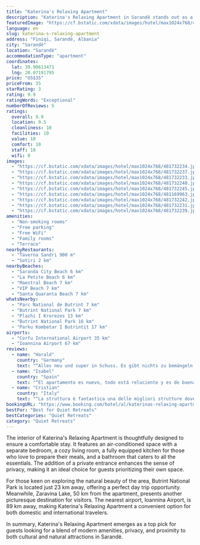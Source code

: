 ```yaml
---
title: "Katerina's Relaxing Apartment"
description: "Katerina's Relaxing Apartment in Sarandë stands out as a gem for travelers seeking comfort and convenience in their accommodation."
featuredImage: "https://cf.bstatic.com/xdata/images/hotel/max1024x768/481732234.jpg?k=d0eb55d8e4e32d6380b5b185cc805903266dcb8a44ed582e4675f062f0f5a0d5&o=&hp=1"
language: en
slug: katerina-s-relaxing-apartment
address: "Finiqi, Sarandë, Albania"
city: "Sarandë"
location: "Sarandë"
accommodationType: "apartment"
coordinates:
  lat: 39.90613471
  lng: 20.07191795
price: "US$35"
priceFrom: 35
starRating: 3
rating: 9.9
ratingWords: "Exceptional"
numberOfReviews: 5
ratings:
  overall: 9.9
  location: 9.5
  cleanliness: 10
  facilities: 10
  value: 10
  comfort: 10
  staff: 10
  wifi: 0
images:
  - "https://cf.bstatic.com/xdata/images/hotel/max1024x768/481732234.jpg?k=d0eb55d8e4e32d6380b5b185cc805903266dcb8a44ed582e4675f062f0f5a0d5&o=&hp=1"
  - "https://cf.bstatic.com/xdata/images/hotel/max1024x768/481732237.jpg?k=cb959de2dd00667c08740b4181ddab944876b1ec2b0639c0a44cfdcfccd59e0d&o=&hp=1"
  - "https://cf.bstatic.com/xdata/images/hotel/max1024x768/481732233.jpg?k=36c1d94eb00875289a6511f8794bd4a4248cd2480dd14b27c37db066c63642cd&o=&hp=1"
  - "https://cf.bstatic.com/xdata/images/hotel/max1024x768/481732240.jpg?k=678060df1939752f935275b218f10eb2edb41957b50f57740f4fbbd900da6fa8&o=&hp=1"
  - "https://cf.bstatic.com/xdata/images/hotel/max1024x768/481732245.jpg?k=151f0dbd10a5a755e6774991c7e8694a5c33596bcc38b63897e82fff895af637&o=&hp=1"
  - "https://cf.bstatic.com/xdata/images/hotel/max1024x768/481169963.jpg?k=7d9aff174e5e495618bfa79188096a29199d2d5219a9bed7f87d60c70c59027a&o=&hp=1"
  - "https://cf.bstatic.com/xdata/images/hotel/max1024x768/481732242.jpg?k=d05c2733c7b703a218c1595e11950807aa8660c725528e6ac9dc4b66f744f287&o=&hp=1"
  - "https://cf.bstatic.com/xdata/images/hotel/max1024x768/481732231.jpg?k=390f0458036e9ee713f3840947d644779d65321f3f23f68c127aa5036b7e1fef&o=&hp=1"
  - "https://cf.bstatic.com/xdata/images/hotel/max1024x768/481732239.jpg?k=f7b8172bf3d4c22f404cec52c49456ad81fb6719238702a015384f10ec80fd4e&o=&hp=1"
amenities:
  - "Non-smoking rooms"
  - "Free parking"
  - "Free WiFi"
  - "Family rooms"
  - "Terrace"
nearbyRestaurants:
  - "Taverna Sandri 900 m"
  - "Sotiri 2 km"
nearbyBeaches:
  - "Saranda City Beach 6 km"
  - "La Petite Beach 6 km"
  - "Maestral Beach 7 km"
  - "VIP Beach 7 km"
  - "Santa Quaranta Beach 7 km"
whatsNearby:
  - "Parc National de Butrint 7 km"
  - "Butrint National Park 7 km"
  - "Plazhi I Krorezes 13 km"
  - "Butrint National Park 16 km"
  - "Parku Kombetar I Butrintit 17 km"
airports:
  - "Corfu International Airport 35 km"
  - "Ioannina Airport 67 km"
reviews:
  - name: "Harald"
    country: "Germany"
    text: "“Alles neu und super in Schuss. Es gibt nichts zu bemängeln.”"
  - name: "Isabel"
    country: "Spain"
    text: "“El apartamento es nuevo, todo está reluciente y es de buena calidad, está equipado con todo lo que puedas necesitar.Tienes entrada privada con acceso desde el jardín donde puedes comer disfrutando del verdor...y dormir tranquilamente a solo un...”"
  - name: "Cristian"
    country: "Italy"
    text: "“La struttura è fantastica una delle migliori strutture dove abbia mai soggiornato, i padroni di casa delle persone squisite veramente come pochi. Ci ritorneremo l'anno prossimo. La consiglio vivamente a tutti.”"
bookingURL: "https://www.booking.com/hotel/al/katerinas-relaxing-apartment.en-gb.html?aid=8035640"
bestFor: "Best for Quiet Retreats"
bestCategories: "Quiet Retreats"
category: "Quiet Retreats"
---
```


The interior of Katerina's Relaxing Apartment is thoughtfully designed to ensure a comfortable stay. It features an air-conditioned space with a separate bedroom, a cozy living room, a fully equipped kitchen for those who love to prepare their meals, and a bathroom that caters to all the essentials. The addition of a private entrance enhances the sense of privacy, making it an ideal choice for guests prioritizing their own space.

For those keen on exploring the natural beauty of the area, Butrint National Park is located just 23 km away, offering a perfect day trip opportunity. Meanwhile, Zaravina Lake, 50 km from the apartment, presents another picturesque destination for visitors. The nearest airport, Ioannina Airport, is 89 km away, making Katerina's Relaxing Apartment a convenient option for both domestic and international travelers.

In summary, Katerina's Relaxing Apartment emerges as a top pick for guests looking for a blend of modern amenities, privacy, and proximity to both cultural and natural attractions in Sarandë.